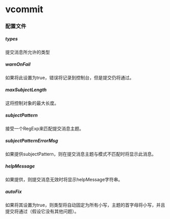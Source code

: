 # vcommit

### 配置文件
##### types
提交消息所允许的类型

##### warnOnFail
如果将此设置为true，错误将记录到控制台，但是提交仍将通过。

##### maxSubjectLength
这将控制对象的最大长度。

##### subjectPattern
接受一个RegExp来匹配提交消息主题。

##### subjectPatternErrorMsg
如果提供subjectPattern，则在提交消息主题与模式不匹配时将显示此消息。

##### helpMessage
如果提供，则提交消息无效时将显示helpMessage字符串。

##### autoFix
如果将其设置为true，则类型将自动固定为所有小写，主题的首字母将小写，并且提交将通过（假设它没有其他问题）。